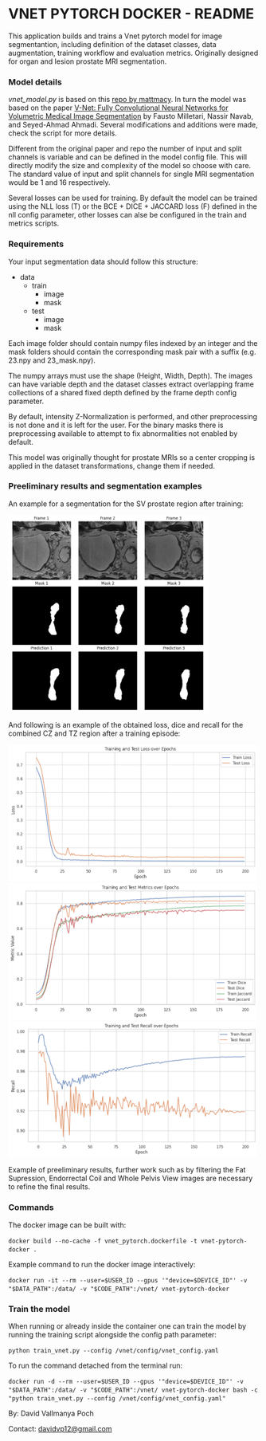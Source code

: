 # VNET PYTORCH DOCKER - README #

This application builds and trains a Vnet pytorch model for image segmentantion, including definition of the dataset classes, data augmentation, training workflow and evaluation metrics. Originally designed for organ and lesion prostate MRI segmentation.

### Model details ###

*vnet_model.py* is based on this [repo by mattmacy](https://github.com/mattmacy/vnet.pytorch). In turn the model was based on the paper [V-Net: Fully Convolutional Neural Networks for Volumetric Medical Image Segmentation](https://arxiv.org/abs/1606.04797) by Fausto Milletari, Nassir Navab, and Seyed-Ahmad Ahmadi. Several modifications and additions were made, check the script for more details.

Different from the original paper and repo the number of input and split channels is variable and can be defined in the model config file. This will directly modify the size and complexity of the model so choose with care. The standard value of input and split channels for single MRI segmentation would be 1 and 16 respectively.

Several losses can be used for training. By default the model can be trained using the NLL loss (T) or the BCE + DICE + JACCARD loss (F) defined in the nll config parameter, other losses can alse be configured in the train and metrics scripts.

### Requirements ###

Your input segmentation data should follow this structure:

* data
    * train
        * image
        * mask  
    * test
        * image
        * mask
    
Each image folder should contain numpy files indexed by an integer and the mask folders should contain the corresponding mask pair with a suffix (e.g. 23.npy and 23_mask.npy).

The numpy arrays must use the shape (Height, Width, Depth). The images can have variable depth and the dataset classes extract overlapping frame collections of a shared fixed depth defined by the frame depth config parameter.

By default, intensity Z-Normalization is performed, and other preprocessing is not done and it is left for the user. For the binary masks there is preprocessing available to attempt to fix abnormalities not enabled by default.

This model was originally thought for prostate MRIs so a center cropping is applied in the dataset transformations, change them if needed.

### Preeliminary results and segmentation examples

An example for a segmentation for the SV prostate region after training:

<img src="https://github.com//fabibombo/vnet_segmentation_docker/blob/main/pictures/example1.png?raw=true" alt="Segmentation Preview" width="400">

And following is an example of the obtained loss, dice and recall for the combined CZ and TZ region after a training episode:

<img src="https://github.com//fabibombo/vnet_segmentation_docker/blob/main/pictures/results1.png?raw=true" alt="Results Preview" width="500">

<img src="https://github.com//fabibombo/vnet_segmentation_docker/blob/main/pictures/results2.png?raw=true" alt="Results Preview" width="500">

<img src="https://github.com//fabibombo/vnet_segmentation_docker/blob/main/pictures/results3.png?raw=true" alt="Results Preview" width="500">

<!--- ![Segmentation Preview](https://github.com//fabibombo/vnet_segmentation_docker/blob/main/pictures/example1.png?raw=true) 

![Results Preview](https://github.com//fabibombo/vnet_segmentation_docker/blob/main/pictures/results1.png?raw=true)

![Results Preview](https://github.com//fabibombo/vnet_segmentation_docker/blob/main/pictures/results2.png?raw=true)

![Results Preview](https://github.com//fabibombo/vnet_segmentation_docker/blob/main/pictures/results3.png?raw=true) -->

Example of preeliminary results, further work such as by filtering the Fat Supression, Endorrectal Coil and Whole Pelvis View images are necessary to refine the final results.

### Commands ###

The docker image can be built with:

```docker build --no-cache -f vnet_pytorch.dockerfile -t vnet-pytorch-docker .```

Example command to run the docker image interactively:

```docker run -it --rm --user=$USER_ID --gpus '"device=$DEVICE_ID"' -v "$DATA_PATH":/data/ -v "$CODE_PATH":/vnet/ vnet-pytorch-docker```

### Train the model ###

When running or already inside the container one can train the model by running the training script alongside the config path parameter:

```python train_vnet.py --config /vnet/config/vnet_config.yaml```

To run the command detached from the terminal run:

```docker run -d --rm --user=$USER_ID --gpus '"device=$DEVICE_ID"' -v "$DATA_PATH":/data/ -v "$CODE_PATH":/vnet/ vnet-pytorch-docker bash -c "python train_vnet.py --config /vnet/config/vnet_config.yaml"```


By: David Vallmanya Poch

Contact: davidvp12@gmail.com
